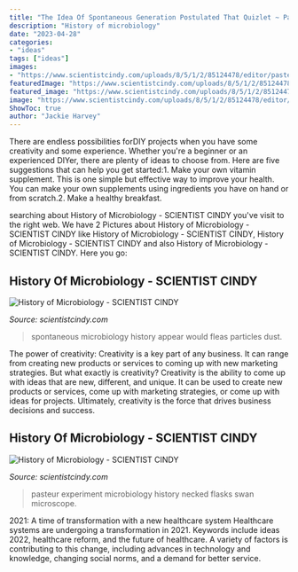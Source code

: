 ```yaml
---
title: "The Idea Of Spontaneous Generation Postulated That Quizlet ~ Pasteur Experiment Microbiology History Necked Flasks Swan Microscope"
description: "History of microbiology"
date: "2023-04-28"
categories:
- "ideas"
tags: ["ideas"]
images:
- "https://www.scientistcindy.com/uploads/8/5/1/2/85124478/editor/pasteur-microbe-proof-test-experiment_2.jpeg?1515300142"
featuredImage: "https://www.scientistcindy.com/uploads/8/5/1/2/85124478/editor/pasteur-microbe-proof-test-experiment_2.jpeg?1515300142"
featured_image: "https://www.scientistcindy.com/uploads/8/5/1/2/85124478/editor/spontaneous-geberation-flea.jpg?1501519184"
image: "https://www.scientistcindy.com/uploads/8/5/1/2/85124478/editor/spontaneous-geberation-flea.jpg?1501519184"
ShowToc: true
author: "Jackie Harvey"
---
```



There are endless possibilities forDIY projects when you have some creativity and some experience. Whether you're a beginner or an experienced DIYer, there are plenty of ideas to choose from. Here are five suggestions that can help you get started:1. Make your own vitamin supplement. This is one simple but effective way to improve your health. You can make your own supplements using ingredients you have on hand or from scratch.2. Make a healthy breakfast.

	

		
searching about History of Microbiology - SCIENTIST CINDY you've visit to the right web. We have 2 Pictures about History of Microbiology - SCIENTIST CINDY like History of Microbiology - SCIENTIST CINDY, History of Microbiology - SCIENTIST CINDY and also History of Microbiology - SCIENTIST CINDY. Here you go:
		
    
## History Of Microbiology - SCIENTIST CINDY

<img loading=lazy src="https://www.scientistcindy.com/uploads/8/5/1/2/85124478/editor/spontaneous-geberation-flea.jpg?1501519184" onerror="this.onerror=null;this.src='https://tse3.mm.bing.net/th?id=OIP.ENBNyi8DIWzN2uUBZ9wmQgHaES&amp;pid=15.1';" alt="History of Microbiology - SCIENTIST CINDY">

_Source: scientistcindy.com_

>spontaneous microbiology history appear would fleas particles dust. 

	

The power of creativity:
Creativity is a key part of any business. It can range from creating new products or services to coming up with new marketing strategies. But what exactly is creativity?
Creativity is the ability to come up with ideas that are new, different, and unique. It can be used to create new products or services, come up with marketing strategies, or come up with ideas for projects. Ultimately, creativity is the force that drives business decisions and success.

    
## History Of Microbiology - SCIENTIST CINDY

<img loading=lazy src="https://www.scientistcindy.com/uploads/8/5/1/2/85124478/editor/pasteur-microbe-proof-test-experiment_2.jpeg?1515300142" onerror="this.onerror=null;this.src='https://tse4.mm.bing.net/th?id=OIP.Jh2vV3VyQyhW41dHLBKFHQAAAA&amp;pid=15.1';" alt="History of Microbiology - SCIENTIST CINDY">

_Source: scientistcindy.com_

>pasteur experiment microbiology history necked flasks swan microscope. 

	

2021: A time of transformation with a new healthcare system
Healthcare systems are undergoing a transformation in 2021. Keywords include ideas 2022, healthcare reform, and the future of healthcare. A variety of factors is contributing to this change, including advances in technology and knowledge, changing social norms, and a demand for better service.

